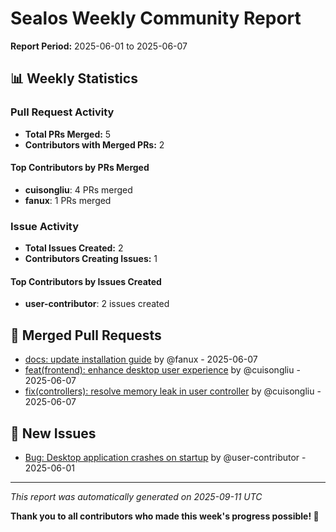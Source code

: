 # Sealos Weekly Community Report

**Report Period:** 2025-06-01 to 2025-06-07

## 📊 Weekly Statistics

### Pull Request Activity

- **Total PRs Merged:** 5
- **Contributors with Merged PRs:** 2

#### Top Contributors by PRs Merged

- **cuisongliu**: 4 PRs merged
- **fanux**: 1 PRs merged

### Issue Activity

- **Total Issues Created:** 2
- **Contributors Creating Issues:** 1

#### Top Contributors by Issues Created

- **user-contributor**: 2 issues created

## 🚀 Merged Pull Requests

- [docs: update installation guide](https://github.com/labring/sealos/pull/1024) by @fanux - 2025-06-07
- [feat(frontend): enhance desktop user experience](https://github.com/labring/sealos/pull/1022) by @cuisongliu - 2025-06-07
- [fix(controllers): resolve memory leak in user controller](https://github.com/labring/sealos/pull/1023) by @cuisongliu - 2025-06-07

## 🐛 New Issues

- [Bug: Desktop application crashes on startup](https://github.com/labring/sealos/issues/2022) by @user-contributor - 2025-06-01

---

*This report was automatically generated on 2025-09-11 UTC*

**Thank you to all contributors who made this week's progress possible! 🎉**
